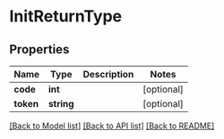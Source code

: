 # InitReturnType

## Properties
Name | Type | Description | Notes
------------ | ------------- | ------------- | -------------
**code** | **int** |  | [optional] 
**token** | **string** |  | [optional] 

[[Back to Model list]](../../README.md#documentation-for-models) [[Back to API list]](../../README.md#documentation-for-api-endpoints) [[Back to README]](../../README.md)

